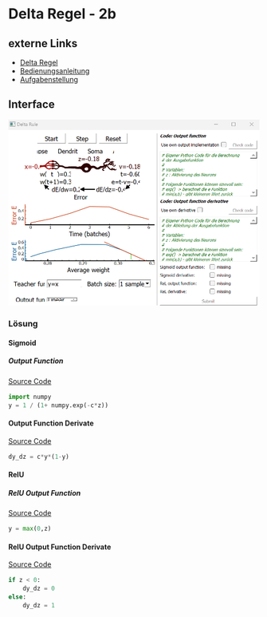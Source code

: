 # Delta Regel - 2b

## externe Links
-  [Delta Regel](https://www.tu-ilmenau.de/universitaet/fakultaeten/fakultaet-informatik-und-automatisierung/profil/institute-und-fachgebiete/institut-fuer-technische-informatik-und-ingenieurinformatik/fachgebiet-neuroinformatik-und-kognitive-robotik/lehre/lehrveranstaltungen/delta-regel-1)
-  [Bedienungsanleitung](https://www.tu-ilmenau.de/universitaet/fakultaeten/fakultaet-informatik-und-automatisierung/profil/institute-und-fachgebiete/institut-fuer-technische-informatik-und-ingenieurinformatik/fachgebiet-neuroinformatik-und-kognitive-robotik/lehre/lehrveranstaltungen/delta-regel-1-1)
-  [Aufgabenstellung](https://www.tu-ilmenau.de/universitaet/fakultaeten/fakultaet-informatik-und-automatisierung/profil/institute-und-fachgebiete/institut-fuer-technische-informatik-und-ingenieurinformatik/fachgebiet-neuroinformatik-und-kognitive-robotik/lehre/lehrveranstaltungen/delta-regel-1-1-1)



## Interface
![](/Neuroinformatik/Praktikum/2b_Delta-Regel/praktikum.png)

### Lösung
#### Sigmoid 
##### Output Function
[Source Code](/Neuroinformatik/Praktikum/2b_Delta-Regel/sigmoid_output.py)
```python
import numpy
y = 1 / (1+ numpy.exp(-c*z))
```
#### Output Function Derivate
[Source Code](/Neuroinformatik/Praktikum/2b_Delta-Regel/sigmoid_output_function_derivate.py)
```python
dy_dz = c*y*(1-y)
```
#### RelU  
##### RelU Output Function
[Source Code](/Neuroinformatik/Praktikum/2b_Delta-Regel/rel_output_function.py)
```python
y = max(0,z)
```
#### RelU Output Function Derivate
[Source Code](/Neuroinformatik/Praktikum/2b_Delta-Regel/rel_output_function_derivate.py)
```python
if z < 0:
    dy_dz = 0
else:
    dy_dz = 1
```